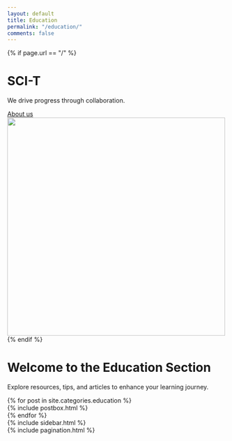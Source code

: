 ```yaml
---
layout: default
title: Education
permalink: "/education/"
comments: false
---
```

<!-- Home Intro
================================================== -->
{% if page.url == "/" %} 
<div class="rounded mb-5 hero">
  <div class="row align-items-center justify-content-between">
    <div class="col-md-6">
      <h1 class="font-weight-bold mb-4 serif-font">SCI-T</h1>
      <p class="lead mb-4">We drive progress through collaboration.</p>
      <a href="{{site.baseurl}}/about" class="btn btn-dark text-white px-5 btn-lg">About us</a>
    </div>
    <div class="col-md-6 text-right pl-0 pl-lg-4">
      <img class="intro" height="500" src="{{site.baseurl}}/assets/images/1.jpg">      
    </div>
  </div>
</div>
{% endif %}

<!-- Introduction to Education Section -->
<h1 class="font-weight-bold mb-4 serif-font">Welcome to the Education Section</h1>
<p class="lead mb-4">Explore resources, tips, and articles to enhance your learning journey.</p>

<!-- Posts List for Education Category -->
<section class="row">
  <div class="col-sm-8">
    <div class="row">
      {% for post in site.categories.education %}
        <div class="col-md-6 mb-5">
          {% include postbox.html %}
        </div>
      {% endfor %}
    </div>
  </div>

  <!-- Sidebar -->
  <div class="col-sm-4">
    {% include sidebar.html %}
  </div>
</section>

<!-- Pagination -->
<div class="bottompagination">
  <span class="navigation" role="navigation">
    {% include pagination.html %}
  </span>
</div>
